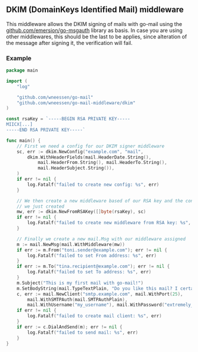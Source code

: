 <!--
SPDX-FileCopyrightText: 2022 Winni Neessen <winni@neessen.dev>

SPDX-License-Identifier: CC0-1.0
-->

## DKIM (DomainKeys Identified Mail) middleware

This middleware allows the DKIM signing of mails with go-mail using the 
[github.com/emersion/go-msgauth](https://github.com/emersion/go-msgauth) library as basis.
In case you are using other middlewares, this should be the last to be applies, since
alteration of the message after signing it, the verification will fail.

### Example

```go
package main

import (
	"log"

	"github.com/wneessen/go-mail"
	"github.com/wneessen/go-mail-middleware/dkim"
)

const rsaKey = `-----BEGIN RSA PRIVATE KEY-----
MIICX[...]
-----END RSA PRIVATE KEY-----`

func main() {
	// First we need a config for our DKIM signer middleware
	sc, err := dkim.NewConfig("example.com", "mail",
		dkim.WithHeaderFields(mail.HeaderDate.String(),
			mail.HeaderFrom.String(), mail.HeaderTo.String(),
			mail.HeaderSubject.String()),
	)
	if err != nil {
		log.Fatalf("failed to create new config: %s", err)
	}

	// We then create a new middleware based of our RSA key and the config
	// we just created
	mw, err := dkim.NewFromRSAKey([]byte(rsaKey), sc)
	if err != nil {
		log.Fatalf("failed to create new middleware from RSA key: %s", err)
	}

	// Finally we create a new mail.Msg with our middleware assigned
	m := mail.NewMsg(mail.WithMiddleware(mw))
	if err := m.From("toni.sender@example.com"); err != nil {
		log.Fatalf("failed to set From address: %s", err)
	}
	if err := m.To("tina.recipient@example.com"); err != nil {
		log.Fatalf("failed to set To address: %s", err)
	}
	m.Subject("This is my first mail with go-mail!")
	m.SetBodyString(mail.TypeTextPlain, "Do you like this mail? I certainly do!")
	c, err := mail.NewClient("smtp.example.com", mail.WithPort(25),
		mail.WithSMTPAuth(mail.SMTPAuthPlain),
		mail.WithUsername("my_username"), mail.WithPassword("extremely_secret_pass"))
	if err != nil {
		log.Fatalf("failed to create mail client: %s", err)
	}
	if err := c.DialAndSend(m); err != nil {
		log.Fatalf("failed to send mail: %s", err)
	}
}
```